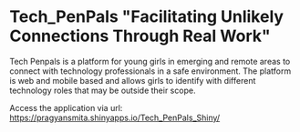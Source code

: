 # Tech_PenPals "Facilitating Unlikely Connections Through Real Work"
Tech Penpals is a platform for young girls in emerging and remote areas to connect with technology professionals in a safe environment. The platform is web and mobile based and allows girls to identify with different technology roles that may be outside their scope.

Access the application via url: https://pragyansmita.shinyapps.io/Tech_PenPals_Shiny/ 
